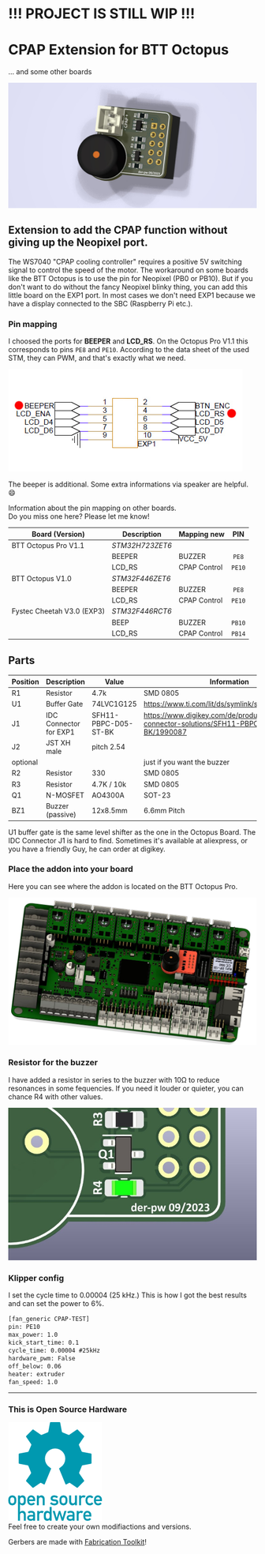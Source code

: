 # !!! PROJECT IS STILL WIP !!!


# CPAP Extension for BTT Octopus
... and some other boards  

![render image of the PCB](/images/pcb_render.jpg)


## Extension to add the CPAP function without giving up the Neopixel port.
The WS7040 "CPAP cooling controller" requires a positive 5V switching signal to control the speed of the motor. The workaround on some boards like the BTT Octopus is to use the pin for Neopixel (PB0 or ​​PB10).
But if you don't want to do without the fancy Neopixel blinky thing, you can add this little board on the EXP1 port. In most cases we don't need EXP1 because we have a display connected to the SBC (Raspberry Pi etc.).


### Pin mapping
I choosed the ports for **BEEPER** and **LCD_RS**.
On the Octopus Pro V1.1 this corresponds to pins `PE8` and `PE10`.
According to the data sheet of the used STM, they can PWM, and that's exactly what we need.

![schemativ of EXP1](/images/exp1_schematic.jpg)  

The beeper is additional. Some extra informations via speaker are helpful. :smile:  

Information about the pin mapping on other boards.  
Do you miss one here? Please let me know!  

| Board (Version)  | Description | Mapping new | PIN
| ---              | ---         | ---         | :---: |
| BTT Octopus Pro V1.1 | *STM32H723ZET6*|            |       |
|                  | BEEPER      | BUZZER      | `PE8`  |
|                  | LCD_RS      | CPAP Control| `PE10`  |
| BTT Octopus V1.0     | *STM32F446ZET6*|            |       |
|                  | BEEPER      | BUZZER      | `PE8`   |
|                  | LCD_RS      | CPAP Control| `PE10`  |
| Fystec Cheetah V3.0 (EXP3)    | *STM32F446RCT6* |            |       |
|                  | BEEP        | BUZZER      | `PB10`   |
|                  | LCD_RS      | CPAP Control| `PB14`  |


## Parts
| Position | Description | Value      | Information
| ---      | ---         | ---        | ---
| R1       | Resistor    | 4.7k       | SMD 0805
| U1       | Buffer Gate | 74LVC1G125 | https://www.ti.com/lit/ds/symlink/sn74lvc1g125.pdf
| J1       | IDC Connector for EXP1 | SFH11-PBPC-D05-ST-BK | https://www.digikey.com/de/products/detail/sullins-connector-solutions/SFH11-PBPC-D05-ST-BK/1990087
| J2       | JST XH male | pitch 2.54
| optional |             |            |just if you want the buzzer
| R2       | Resistor    | 330        | SMD 0805
| R3       | Resistor    | 4.7K / 10k | SMD 0805
| Q1       | N-MOSFET    | AO4300A    | SOT-23
| BZ1      | Buzzer (passive) | 12x8.5mm | 6.6mm Pitch


U1 buffer gate is the same level shifter as the one in the Octopus Board. The IDC Connector J1 is hard to find. Sometimes it's available at aliexpress, or you have a friendly Guy, he can order at digikey.


### Place the addon into your board
Here you can see where the addon is located on the BTT Octopus Pro.  

![place in board](/images/place_in_board.jpg)

### Resistor for the buzzer
I have added a resistor in series to the buzzer with 10Ω to reduce resonances in some fequencies. If you need it louder or quieter, you can chance R4 with other values.

![R4 Resistor](/images/R4_resistor.jpg)

### Klipper config
I set the cycle time to 0.00004 (25 kHz.) This is how I got the best results and can set the power to 6%.

```
[fan_generic CPAP-TEST]
pin: PE10
max_power: 1.0
kick_start_time: 0.1
cycle_time: 0.00004 #25kHz
hardware_pwm: False
off_below: 0.06
heater: extruder
fan_speed: 1.0 
```
--- 

### This is Open Source Hardware

![open source hardware](/images/oshw-logo-200-px.webp)  
Feel free to create your own modifiactions and versions.

Gerbers are made with [Fabrication Toolkit](https://github.com/bennymeg/JLC-Plugin-for-KiCad)!